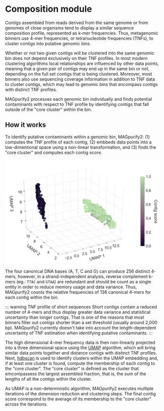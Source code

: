 # Composition module

Contigs assembled from reads derived from the same genome or from genomes of close organisms tend to display a similar sequence composition profile, represented as k-mer frequencies. Thus, metagenomic binners use 4-mer frequencies, or tetranucleotide frequencies (TNFs), to cluster contigs into putative genomic bins.

Whether or not two given contigs will be clustered into the same genomic bin does not depend exclusively on their TNF profiles. In most modern clustering algorithms local relationships are influenced by other data points, meaning that a given pair of contigs may end up in the same bin or not, depending on the full set contigs that is being clustered. Moreover, most binners also use sequencing coverage information in addition to TNF data to cluster contigs, which may lead to genomic bins that encompass contigs with distinct TNF profiles.

MAGpurify2 processes each genomic bin individually and finds potential contaminants with respect to TNF profile by identifying contigs that fall outside of the "core cluster" within the bin.

## How it works

To identify putative contaminants within a genomic bin, MAGpurify2: (1) computes the TNF profile of each contig, (2) embbeds data points into a low-dimentional space using a non-linear transformation, and (3) finds the "core cluster" and computes each contig score.

![tnf-embedding](./tnf-embedding.png)

The four canonical DNA bases (A, T, C and G) can produce 256 distinct 4-mers, however, in a strand-independent analysis, reverse complement k-mers (eg.: `TTAC` and `GTAA`) are redundant and should be count as a single entity in order to reduce memory usage and data variance. Thus, MAGpurify2 counts the relative frequencies of 136 canonical 4-mers for each contig within the bin.

::: warning TNF profile of short sequences
Short contigs contain a reduced number of 4-mers and thus display greater data variance and statistical uncertainty than longer contigs. That is one of the reasons that most binners filter out contigs shorter than a set threshold (usually around 2,000 bp). MAGpurify2 currently doesn't take into account the length-dependent uncertainty of TNF estimation when identifying putative contaminants.
:::

The high dimensional 4-mer frequency data is then non-linearly projected into a three dimensional space using the [UMAP](https://umap-learn.readthedocs.io/en/latest/) algorithm, which will bring similar data points together and distance contigs with distinct TNF profiles. Next, [hdbscan](https://hdbscan.readthedocs.io/en/latest/) is used to identify clusters within the UMAP embedding and, if at least one cluster is found, compute the membership of each contig to the "core cluster". The "core cluster" is defined as the cluster that emcompassess the largest assembled fraction, that is, the sum of the lengths of all the contigs within the cluster.

As UMAP is a non-deterministic algorithm, MAGpurify2 executes multiple iterations of the dimension reduction and clustering steps. The final contig score correspond to the average of its membership to the "core cluster" across the iterations.